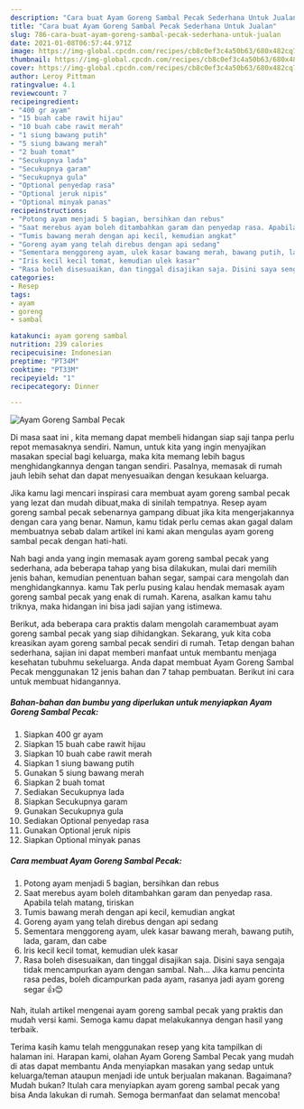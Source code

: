 ```yaml
---
description: "Cara buat Ayam Goreng Sambal Pecak Sederhana Untuk Jualan"
title: "Cara buat Ayam Goreng Sambal Pecak Sederhana Untuk Jualan"
slug: 786-cara-buat-ayam-goreng-sambal-pecak-sederhana-untuk-jualan
date: 2021-01-08T06:57:44.971Z
image: https://img-global.cpcdn.com/recipes/cb8c0ef3c4a50b63/680x482cq70/ayam-goreng-sambal-pecak-foto-resep-utama.jpg
thumbnail: https://img-global.cpcdn.com/recipes/cb8c0ef3c4a50b63/680x482cq70/ayam-goreng-sambal-pecak-foto-resep-utama.jpg
cover: https://img-global.cpcdn.com/recipes/cb8c0ef3c4a50b63/680x482cq70/ayam-goreng-sambal-pecak-foto-resep-utama.jpg
author: Leroy Pittman
ratingvalue: 4.1
reviewcount: 7
recipeingredient:
- "400 gr ayam"
- "15 buah cabe rawit hijau"
- "10 buah cabe rawit merah"
- "1 siung bawang putih"
- "5 siung bawang merah"
- "2 buah tomat"
- "Secukupnya lada"
- "Secukupnya garam"
- "Secukupnya gula"
- "Optional penyedap rasa"
- "Optional jeruk nipis"
- "Optional minyak panas"
recipeinstructions:
- "Potong ayam menjadi 5 bagian, bersihkan dan rebus"
- "Saat merebus ayam boleh ditambahkan garam dan penyedap rasa. Apabila telah matang, tiriskan"
- "Tumis bawang merah dengan api kecil, kemudian angkat"
- "Goreng ayam yang telah direbus dengan api sedang"
- "Sementara menggoreng ayam, ulek kasar bawang merah, bawang putih, lada, garam, dan cabe"
- "Iris kecil kecil tomat, kemudian ulek kasar"
- "Rasa boleh disesuaikan, dan tinggal disajikan saja. Disini saya sengaja tidak mencampurkan ayam dengan sambal. Nah... Jika kamu pencinta rasa pedas, boleh dicampurkan pada ayam, rasanya jadi ayam goreng segar 👍😊"
categories:
- Resep
tags:
- ayam
- goreng
- sambal

katakunci: ayam goreng sambal 
nutrition: 239 calories
recipecuisine: Indonesian
preptime: "PT34M"
cooktime: "PT33M"
recipeyield: "1"
recipecategory: Dinner

---
```



![Ayam Goreng Sambal Pecak](https://img-global.cpcdn.com/recipes/cb8c0ef3c4a50b63/680x482cq70/ayam-goreng-sambal-pecak-foto-resep-utama.jpg)

Di masa  saat ini , kita memang dapat membeli hidangan siap saji tanpa perlu repot memasaknya sendiri. Namun, untuk kita yang ingin menyajikan masakan special bagi keluarga, maka kita memang lebih bagus menghidangkannya dengan tangan sendiri. Pasalnya, memasak di rumah jauh lebih sehat dan dapat menyesuaikan dengan kesukaan keluarga.

Jika kamu lagi mencari inspirasi cara membuat ayam goreng sambal pecak yang lezat dan mudah dibuat,maka di sinilah tempatnya. Resep ayam goreng sambal pecak  sebenarnya gampang dibuat jika kita mengerjakannya dengan cara yang benar. Namun, kamu tidak perlu cemas akan gagal dalam membuatnya 
sebab dalam artikel ini kami akan mengulas ayam goreng sambal pecak dengan hati-hati.  



Nah bagi anda yang ingin memasak ayam goreng sambal pecak yang sederhana, ada beberapa tahap yang bisa dilakukan, mulai dari memilih jenis bahan, kemudian penentuan bahan segar, sampai cara mengolah dan menghidangkannya. kamu Tak perlu pusing kalau hendak memasak ayam goreng sambal pecak yang enak di rumah. Karena, asalkan kamu  tahu triknya, maka hidangan ini bisa jadi sajian yang istimewa.

Berikut, ada beberapa cara praktis  dalam mengolah caramembuat ayam goreng sambal pecak yang siap dihidangkan. Sekarang, yuk kita coba kreasikan ayam goreng sambal pecak sendiri di rumah. Tetap dengan bahan sederhana, sajian ini dapat memberi manfaat untuk membantu menjaga kesehatan tubuhmu sekeluarga. Anda dapat membuat Ayam Goreng Sambal Pecak menggunakan 12 jenis bahan dan 7 tahap pembuatan. Berikut ini cara untuk membuat hidangannya.

<!--inarticleads1-->

##### Bahan-bahan dan bumbu yang diperlukan untuk menyiapkan Ayam Goreng Sambal Pecak:

1. Siapkan 400 gr ayam
1. Siapkan 15 buah cabe rawit hijau
1. Siapkan 10 buah cabe rawit merah
1. Siapkan 1 siung bawang putih
1. Gunakan 5 siung bawang merah
1. Siapkan 2 buah tomat
1. Sediakan Secukupnya lada
1. Siapkan Secukupnya garam
1. Gunakan Secukupnya gula
1. Sediakan Optional penyedap rasa
1. Gunakan Optional jeruk nipis
1. Siapkan Optional minyak panas




<!--inarticleads2-->

##### Cara membuat Ayam Goreng Sambal Pecak:

1. Potong ayam menjadi 5 bagian, bersihkan dan rebus
1. Saat merebus ayam boleh ditambahkan garam dan penyedap rasa. Apabila telah matang, tiriskan
1. Tumis bawang merah dengan api kecil, kemudian angkat
1. Goreng ayam yang telah direbus dengan api sedang
1. Sementara menggoreng ayam, ulek kasar bawang merah, bawang putih, lada, garam, dan cabe
1. Iris kecil kecil tomat, kemudian ulek kasar
1. Rasa boleh disesuaikan, dan tinggal disajikan saja. Disini saya sengaja tidak mencampurkan ayam dengan sambal. Nah... Jika kamu pencinta rasa pedas, boleh dicampurkan pada ayam, rasanya jadi ayam goreng segar 👍😊




Nah, itulah artikel mengenai  ayam goreng sambal pecak  yang praktis dan mudah versi kami. Semoga kamu dapat melakukannya dengan hasil yang terbaik. 

Terima kasih kamu telah menggunakan resep yang kita tampilkan di halaman ini. Harapan kami, olahan  Ayam Goreng Sambal Pecak yang mudah di atas dapat membantu Anda menyiapkan masakan yang sedap untuk keluarga/teman ataupun menjadi ide untuk berjualan makanan. Bagaimana? Mudah bukan? Itulah cara menyiapkan ayam goreng sambal pecak yang bisa Anda lakukan di rumah. Semoga bermanfaat dan selamat mencoba!

